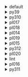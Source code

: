 <details>
<summary>default</summary>

|Platform|Dependency|Before|After|
|-:|-|-|-|
|osx-arm64|**pip**|23.3.1|24.0|
||**pytest-cov**|4.1.0|5.0.0|
||**hatchling**|1.21.1|1.24.2|
||**hypothesis**|6.97.4|6.103.2|
||**pytest**|8.0.0|8.2.2|
||**polars**|0.20.3|0.20.31|
||**python**|3.12.0|3.12.3|
||ca-certificates|2023.11.17|2024.6.2|
||libcxx|16.0.6|17.0.6|
||llvm-openmp|17.0.5|18.1.7|
||packaging|23.2|24.1|
||setuptools|68.2.2|70.0.0|
||tzdata|2023c|2024a|
||coverage|7.4.4|7.5.3|
||importlib-metadata|7.0.1|7.1.0|
||libexpat|2.5.0|2.6.2|
||libsqlite|3.44.2|3.46.0|
||libzlib|1.2.13|1.3.1|
||ncurses|6.4|6.5|
||openssl|3.2.0|3.3.1|
||pluggy|1.4.0|1.5.0|
||trove-classifiers|2024.1.8|2024.5.22|
||wheel|0.41.3|0.43.0|
||zipp|3.17.0|3.19.2|
||libopenblas|0.3.25|0.3.27|
||numpy|1.26.2|1.26.4|
||libblas|20_osxarm64_openblas|22_osxarm64_openblas|
||libcblas|20_osxarm64_openblas|22_osxarm64_openblas|
||libgfortran|13_2_0_hd922786_1|13_2_0_hd922786_3|
||libgfortran5|hf226fd6_1|hf226fd6_3|
||liblapack|20_osxarm64_openblas|22_osxarm64_openblas|
|win-64|**pip**|23.3.2|24.0|
||**pytest-cov**|4.1.0|5.0.0|
||**hatchling**|1.21.1|1.24.2|
||**hypothesis**|6.97.4|6.103.2|
||**pytest**|8.0.0|8.2.2|
||**polars**|0.20.6|0.20.31|
||**python**|3.12.1|3.12.3|
||typing_extensions|4.9.0||
||ca-certificates|2023.11.17|2024.6.2|
||packaging|23.2|24.1|
||setuptools|69.0.3|70.0.0|
||tzdata|2023d|2024a|
||coverage|7.4.4|7.5.3|
||importlib-metadata|7.0.1|7.1.0|
||intel-openmp|2024.0.0|2024.1.0|
||libexpat|2.5.0|2.6.2|
||libhwloc|2.9.3|2.10.0|
||libsqlite|3.44.2|3.46.0|
||libzlib|1.2.13|1.3.1|
||mkl|2024.0.0|2024.1.0|
||openssl|3.2.1|3.3.1|
||pluggy|1.4.0|1.5.0|
||tbb|2021.11.0|2021.12.0|
||trove-classifiers|2024.1.8|2024.5.22|
||vc14_runtime|14.38.33130|14.40.33810|
||vs2015_runtime|14.38.33130|14.40.33810|
||wheel|0.42.0|0.43.0|
||zipp|3.17.0|3.19.2|
||libxml2|2.12.4|2.12.7|
||numpy|1.26.3|1.26.4|
||libblas|21_win64_mkl|22_win64_mkl|
||libcblas|21_win64_mkl|22_win64_mkl|
||liblapack|21_win64_mkl|22_win64_mkl|
||vc|hcf57466_18|h8a93ad2_20|
|osx-64|**pip**|23.3.2|24.0|
||**pytest-cov**|4.1.0|5.0.0|
||**hatchling**|1.21.1|1.24.2|
||**hypothesis**|6.97.4|6.103.2|
||**pytest**|8.0.0|8.2.2|
||**polars**|0.20.6|0.20.31|
||**python**|3.12.1|3.12.3|
||ca-certificates|2023.11.17|2024.6.2|
||libcxx|16.0.6|17.0.6|
||llvm-openmp|17.0.6|18.1.7|
||packaging|23.2|24.1|
||setuptools|69.0.3|70.0.0|
||tzdata|2023d|2024a|
||coverage|7.4.4|7.5.3|
||importlib-metadata|7.0.1|7.1.0|
||libexpat|2.5.0|2.6.2|
||libsqlite|3.44.2|3.46.0|
||libzlib|1.2.13|1.3.1|
||ncurses|6.4|6.5|
||openssl|3.2.1|3.3.1|
||pluggy|1.4.0|1.5.0|
||trove-classifiers|2024.1.8|2024.5.22|
||wheel|0.42.0|0.43.0|
||zipp|3.17.0|3.19.2|
||libopenblas|0.3.26|0.3.27|
||numpy|1.26.3|1.26.4|
||libblas|21_osx64_openblas|22_osx64_openblas|
||libcblas|21_osx64_openblas|22_osx64_openblas|
||libgfortran|13_2_0_h97931a8_2|13_2_0_h97931a8_3|
||libgfortran5|h2873a65_2|h2873a65_3|
||liblapack|21_osx64_openblas|22_osx64_openblas|
|linux-64|**pip**|23.3.2|24.0|
||**pytest-cov**|4.1.0|5.0.0|
||**hatchling**|1.21.1|1.24.2|
||**hypothesis**|6.97.4|6.103.2|
||**pytest**|8.0.0|8.2.2|
||**polars**|0.20.6|0.20.31|
||**python**|3.12.1|3.12.3|
||ca-certificates|2023.11.17|2024.6.2|
||packaging|23.2|24.1|
||setuptools|69.0.3|70.0.0|
||tzdata|2023d|2024a|
||coverage|7.4.4|7.5.3|
||importlib-metadata|7.0.1|7.1.0|
||libexpat|2.5.0|2.6.2|
||libsqlite|3.44.2|3.46.0|
||libzlib|1.2.13|1.3.1|
||ncurses|6.4|6.5|
||openssl|3.2.1|3.3.1|
||pluggy|1.4.0|1.5.0|
||trove-classifiers|2024.1.8|2024.5.22|
||wheel|0.42.0|0.43.0|
||zipp|3.17.0|3.19.2|
||libopenblas|0.3.26|0.3.27|
||numpy|1.26.3|1.26.4|
||ld_impl_linux-64|h41732ed_0|hf3520f5_4|
||libblas|21_linux64_openblas|22_linux64_openblas|
||libcblas|21_linux64_openblas|22_linux64_openblas|
||libgcc-ng|h807b86a_4|h77fa898_9|
||libgfortran-ng|h69a702a_4|h69a702a_9|
||libgfortran5|ha4646dd_4|h3d2ce59_9|
||libgomp|h807b86a_4|h77fa898_9|
||liblapack|21_linux64_openblas|22_linux64_openblas|
||libstdcxx-ng|h7e041cc_4|hc0a3c3a_9|

</details>

<details>
<summary>py39</summary>

|Platform|Dependency|Before|After|
|-:|-|-|-|
|osx-arm64|**pip**|23.3.2|24.0|
||**pytest-cov**|4.1.0|5.0.0|
||**hatchling**|1.21.1|1.24.2|
||**hypothesis**|6.97.1|6.103.2|
||**pytest**|8.0.0|8.2.2|
||**polars**|0.20.6|0.20.31|
||**python**|3.9.18|3.9.19|
||ca-certificates|2023.11.17|2024.6.2|
||libcxx|16.0.6|17.0.6|
||llvm-openmp|17.0.6|18.1.7|
||packaging|23.2|24.1|
||setuptools|69.0.3|70.0.0|
||tzdata|2023d|2024a|
||coverage|7.4.4|7.5.3|
||importlib-metadata|7.0.1|7.1.0|
||libsqlite|3.44.2|3.46.0|
||libzlib|1.2.13|1.3.1|
||ncurses|6.4|6.5|
||openssl|3.2.0|3.3.1|
||pluggy|1.4.0|1.5.0|
||trove-classifiers|2024.1.8|2024.5.22|
||typing_extensions|4.9.0|4.12.2|
||wheel|0.42.0|0.43.0|
||zipp|3.17.0|3.19.2|
||libopenblas|0.3.26|0.3.27|
||numpy|1.26.3|1.26.4|
||libblas|21_osxarm64_openblas|22_osxarm64_openblas|
||libcblas|21_osxarm64_openblas|22_osxarm64_openblas|
||libgfortran|13_2_0_hd922786_2|13_2_0_hd922786_3|
||libgfortran5|hf226fd6_2|hf226fd6_3|
||liblapack|21_osxarm64_openblas|22_osxarm64_openblas|
|win-64|**pip**|23.3.2|24.0|
||**pytest-cov**|4.1.0|5.0.0|
||**hatchling**|1.21.1|1.24.2|
||**hypothesis**|6.97.4|6.103.2|
||**pytest**|8.0.0|8.2.2|
||**polars**|0.20.6|0.20.31|
||**python**|3.9.18|3.9.19|
||ca-certificates|2023.11.17|2024.6.2|
||packaging|23.2|24.1|
||setuptools|69.0.3|70.0.0|
||tzdata|2023d|2024a|
||coverage|7.4.4|7.5.3|
||importlib-metadata|7.0.1|7.1.0|
||intel-openmp|2024.0.0|2024.1.0|
||libhwloc|2.9.3|2.10.0|
||libsqlite|3.44.2|3.46.0|
||libzlib|1.2.13|1.3.1|
||mkl|2024.0.0|2024.1.0|
||openssl|3.2.1|3.3.1|
||pluggy|1.4.0|1.5.0|
||tbb|2021.11.0|2021.12.0|
||trove-classifiers|2024.1.8|2024.5.22|
||typing_extensions|4.9.0|4.12.2|
||vc14_runtime|14.38.33130|14.40.33810|
||vs2015_runtime|14.38.33130|14.40.33810|
||wheel|0.42.0|0.43.0|
||zipp|3.17.0|3.19.2|
||libxml2|2.12.4|2.12.7|
||numpy|1.26.3|1.26.4|
||libblas|21_win64_mkl|22_win64_mkl|
||libcblas|21_win64_mkl|22_win64_mkl|
||liblapack|21_win64_mkl|22_win64_mkl|
||vc|hcf57466_18|h8a93ad2_20|
|osx-64|**pip**|23.3.2|24.0|
||**pytest-cov**|4.1.0|5.0.0|
||**hatchling**|1.21.1|1.24.2|
||**hypothesis**|6.97.4|6.103.2|
||**pytest**|8.0.0|8.2.2|
||**polars**|0.20.6|0.20.31|
||**python**|3.9.18|3.9.19|
||ca-certificates|2023.11.17|2024.6.2|
||libcxx|16.0.6|17.0.6|
||llvm-openmp|17.0.6|18.1.7|
||packaging|23.2|24.1|
||setuptools|69.0.3|70.0.0|
||tzdata|2023d|2024a|
||coverage|7.4.4|7.5.3|
||importlib-metadata|7.0.1|7.1.0|
||libsqlite|3.44.2|3.46.0|
||libzlib|1.2.13|1.3.1|
||ncurses|6.4|6.5|
||openssl|3.2.1|3.3.1|
||pluggy|1.4.0|1.5.0|
||trove-classifiers|2024.1.8|2024.5.22|
||typing_extensions|4.9.0|4.12.2|
||wheel|0.42.0|0.43.0|
||zipp|3.17.0|3.19.2|
||libopenblas|0.3.26|0.3.27|
||numpy|1.26.3|1.26.4|
||libblas|21_osx64_openblas|22_osx64_openblas|
||libcblas|21_osx64_openblas|22_osx64_openblas|
||libgfortran|13_2_0_h97931a8_2|13_2_0_h97931a8_3|
||libgfortran5|h2873a65_2|h2873a65_3|
||liblapack|21_osx64_openblas|22_osx64_openblas|
|linux-64|**pip**|23.3.2|24.0|
||**pytest-cov**|4.1.0|5.0.0|
||**hatchling**|1.21.1|1.24.2|
||**hypothesis**|6.97.4|6.103.2|
||**pytest**|8.0.0|8.2.2|
||**polars**|0.20.6|0.20.31|
||**python**|3.9.18|3.9.19|
||ca-certificates|2023.11.17|2024.6.2|
||packaging|23.2|24.1|
||setuptools|69.0.3|70.0.0|
||tzdata|2023d|2024a|
||coverage|7.4.4|7.5.3|
||importlib-metadata|7.0.1|7.1.0|
||libsqlite|3.44.2|3.46.0|
||libzlib|1.2.13|1.3.1|
||ncurses|6.4|6.5|
||openssl|3.2.1|3.3.1|
||pluggy|1.4.0|1.5.0|
||trove-classifiers|2024.1.8|2024.5.22|
||typing_extensions|4.9.0|4.12.2|
||wheel|0.42.0|0.43.0|
||zipp|3.17.0|3.19.2|
||libopenblas|0.3.26|0.3.27|
||numpy|1.26.3|1.26.4|
||ld_impl_linux-64|h41732ed_0|hf3520f5_4|
||libblas|21_linux64_openblas|22_linux64_openblas|
||libcblas|21_linux64_openblas|22_linux64_openblas|
||libgcc-ng|h807b86a_4|h77fa898_9|
||libgfortran-ng|h69a702a_4|h69a702a_9|
||libgfortran5|ha4646dd_4|h3d2ce59_9|
||libgomp|h807b86a_4|h77fa898_9|
||liblapack|21_linux64_openblas|22_linux64_openblas|
||libstdcxx-ng|h7e041cc_4|hc0a3c3a_9|

</details>

<details>
<summary>py310</summary>

|Platform|Dependency|Before|After|
|-:|-|-|-|
|osx-arm64|**pip**|23.3.2|24.0|
||**pytest-cov**|4.1.0|5.0.0|
||**hatchling**|1.21.1|1.24.2|
||**hypothesis**|6.97.1|6.103.2|
||**pytest**|8.0.0|8.2.2|
||**polars**|0.20.6|0.20.31|
||**python**|3.10.13|3.10.14|
||ca-certificates|2023.11.17|2024.6.2|
||libcxx|16.0.6|17.0.6|
||llvm-openmp|17.0.6|18.1.7|
||packaging|23.2|24.1|
||setuptools|69.0.3|70.0.0|
||tzdata|2023d|2024a|
||coverage|7.4.4|7.5.3|
||importlib-metadata|7.0.1|7.1.0|
||libsqlite|3.44.2|3.46.0|
||libzlib|1.2.13|1.3.1|
||ncurses|6.4|6.5|
||openssl|3.2.0|3.3.1|
||pluggy|1.4.0|1.5.0|
||trove-classifiers|2024.1.8|2024.5.22|
||typing_extensions|4.9.0|4.12.2|
||wheel|0.42.0|0.43.0|
||zipp|3.17.0|3.19.2|
||libopenblas|0.3.26|0.3.27|
||numpy|1.26.3|1.26.4|
||libblas|21_osxarm64_openblas|22_osxarm64_openblas|
||libcblas|21_osxarm64_openblas|22_osxarm64_openblas|
||libgfortran|13_2_0_hd922786_2|13_2_0_hd922786_3|
||libgfortran5|hf226fd6_2|hf226fd6_3|
||liblapack|21_osxarm64_openblas|22_osxarm64_openblas|
|win-64|**pip**|23.3.2|24.0|
||**pytest-cov**|4.1.0|5.0.0|
||**hatchling**|1.21.1|1.24.2|
||**hypothesis**|6.97.4|6.103.2|
||**pytest**|8.0.0|8.2.2|
||**polars**|0.20.6|0.20.31|
||**python**|3.10.13|3.10.14|
||ca-certificates|2023.11.17|2024.6.2|
||packaging|23.2|24.1|
||setuptools|69.0.3|70.0.0|
||tzdata|2023d|2024a|
||coverage|7.4.4|7.5.3|
||importlib-metadata|7.0.1|7.1.0|
||intel-openmp|2024.0.0|2024.1.0|
||libhwloc|2.9.3|2.10.0|
||libsqlite|3.44.2|3.46.0|
||libzlib|1.2.13|1.3.1|
||mkl|2024.0.0|2024.1.0|
||openssl|3.2.1|3.3.1|
||pluggy|1.4.0|1.5.0|
||tbb|2021.11.0|2021.12.0|
||trove-classifiers|2024.1.8|2024.5.22|
||typing_extensions|4.9.0|4.12.2|
||vc14_runtime|14.38.33130|14.40.33810|
||vs2015_runtime|14.38.33130|14.40.33810|
||wheel|0.42.0|0.43.0|
||zipp|3.17.0|3.19.2|
||libxml2|2.12.4|2.12.7|
||numpy|1.26.3|1.26.4|
||libblas|21_win64_mkl|22_win64_mkl|
||libcblas|21_win64_mkl|22_win64_mkl|
||liblapack|21_win64_mkl|22_win64_mkl|
||vc|hcf57466_18|h8a93ad2_20|
|osx-64|**pip**|23.3.2|24.0|
||**pytest-cov**|4.1.0|5.0.0|
||**hatchling**|1.21.1|1.24.2|
||**hypothesis**|6.97.4|6.103.2|
||**pytest**|8.0.0|8.2.2|
||**polars**|0.20.6|0.20.31|
||**python**|3.10.13|3.10.14|
||ca-certificates|2023.11.17|2024.6.2|
||libcxx|16.0.6|17.0.6|
||llvm-openmp|17.0.6|18.1.7|
||packaging|23.2|24.1|
||setuptools|69.0.3|70.0.0|
||tzdata|2023d|2024a|
||coverage|7.4.4|7.5.3|
||importlib-metadata|7.0.1|7.1.0|
||libsqlite|3.44.2|3.46.0|
||libzlib|1.2.13|1.3.1|
||ncurses|6.4|6.5|
||openssl|3.2.1|3.3.1|
||pluggy|1.4.0|1.5.0|
||trove-classifiers|2024.1.8|2024.5.22|
||typing_extensions|4.9.0|4.12.2|
||wheel|0.42.0|0.43.0|
||zipp|3.17.0|3.19.2|
||libopenblas|0.3.26|0.3.27|
||numpy|1.26.3|1.26.4|
||libblas|21_osx64_openblas|22_osx64_openblas|
||libcblas|21_osx64_openblas|22_osx64_openblas|
||libgfortran|13_2_0_h97931a8_2|13_2_0_h97931a8_3|
||libgfortran5|h2873a65_2|h2873a65_3|
||liblapack|21_osx64_openblas|22_osx64_openblas|
|linux-64|**pip**|23.3.2|24.0|
||**pytest-cov**|4.1.0|5.0.0|
||**hatchling**|1.21.1|1.24.2|
||**hypothesis**|6.97.4|6.103.2|
||**pytest**|8.0.0|8.2.2|
||**polars**|0.20.6|0.20.31|
||**python**|3.10.13|3.10.14|
||ca-certificates|2023.11.17|2024.6.2|
||packaging|23.2|24.1|
||setuptools|69.0.3|70.0.0|
||tzdata|2023d|2024a|
||coverage|7.4.4|7.5.3|
||importlib-metadata|7.0.1|7.1.0|
||libsqlite|3.44.2|3.46.0|
||libzlib|1.2.13|1.3.1|
||ncurses|6.4|6.5|
||openssl|3.2.1|3.3.1|
||pluggy|1.4.0|1.5.0|
||trove-classifiers|2024.1.8|2024.5.22|
||typing_extensions|4.9.0|4.12.2|
||wheel|0.42.0|0.43.0|
||zipp|3.17.0|3.19.2|
||libopenblas|0.3.26|0.3.27|
||numpy|1.26.3|1.26.4|
||ld_impl_linux-64|h41732ed_0|hf3520f5_4|
||libblas|21_linux64_openblas|22_linux64_openblas|
||libcblas|21_linux64_openblas|22_linux64_openblas|
||libgcc-ng|h807b86a_4|h77fa898_9|
||libgfortran-ng|h69a702a_4|h69a702a_9|
||libgfortran5|ha4646dd_4|h3d2ce59_9|
||libgomp|h807b86a_4|h77fa898_9|
||liblapack|21_linux64_openblas|22_linux64_openblas|
||libstdcxx-ng|h7e041cc_4|hc0a3c3a_9|

</details>

<details>
<summary>pl017</summary>

|Platform|Dependency|Before|After|
|-:|-|-|-|
|osx-arm64|**pip**|23.3.2|24.0|
||**pytest-cov**|4.1.0|5.0.0|
||**hatchling**|1.21.1|1.24.2|
||**hypothesis**|6.97.1|6.103.2|
||**pytest**|8.0.0|8.2.2|
||ca-certificates|2023.11.17|2024.6.2|
||libcxx|16.0.6|17.0.6|
||llvm-openmp|17.0.6|18.1.7|
||packaging|23.2|24.1|
||setuptools|69.0.3|70.0.0|
||tzdata|2023d|2024a|
||coverage|7.4.4|7.5.3|
||importlib-metadata|7.0.1|7.1.0|
||libsqlite|3.45.2|3.46.0|
||libzlib|1.2.13|1.3.1|
||ncurses|6.4.20240210|6.5|
||openssl|3.2.1|3.3.1|
||pluggy|1.4.0|1.5.0|
||trove-classifiers|2024.1.8|2024.5.22|
||typing_extensions|4.9.0|4.12.2|
||wheel|0.42.0|0.43.0|
||zipp|3.17.0|3.19.2|
||libopenblas|0.3.26|0.3.27|
||libblas|21_osxarm64_openblas|22_osxarm64_openblas|
||libcblas|21_osxarm64_openblas|22_osxarm64_openblas|
||libgfortran|13_2_0_hd922786_2|13_2_0_hd922786_3|
||libgfortran5|hf226fd6_2|hf226fd6_3|
||liblapack|21_osxarm64_openblas|22_osxarm64_openblas|
|win-64|**pip**|23.3.2|24.0|
||**pytest-cov**|4.1.0|5.0.0|
||**hatchling**|1.21.1|1.24.2|
||**hypothesis**|6.97.4|6.103.2|
||**pytest**|8.0.0|8.2.2|
||ca-certificates|2023.11.17|2024.6.2|
||packaging|23.2|24.1|
||setuptools|69.0.3|70.0.0|
||tzdata|2023d|2024a|
||coverage|7.4.4|7.5.3|
||importlib-metadata|7.0.1|7.1.0|
||intel-openmp|2024.0.0|2024.1.0|
||libhwloc|2.9.3|2.10.0|
||libsqlite|3.45.2|3.46.0|
||libzlib|1.2.13|1.3.1|
||mkl|2024.0.0|2024.1.0|
||openssl|3.2.1|3.3.1|
||pluggy|1.4.0|1.5.0|
||tbb|2021.11.0|2021.12.0|
||trove-classifiers|2024.1.8|2024.5.22|
||typing_extensions|4.9.0|4.12.2|
||vc14_runtime|14.38.33130|14.40.33810|
||vs2015_runtime|14.38.33130|14.40.33810|
||wheel|0.42.0|0.43.0|
||zipp|3.17.0|3.19.2|
||libxml2|2.12.4|2.12.7|
||libblas|21_win64_mkl|22_win64_mkl|
||libcblas|21_win64_mkl|22_win64_mkl|
||liblapack|21_win64_mkl|22_win64_mkl|
||vc|hcf57466_18|h8a93ad2_20|
|osx-64|**pip**|23.3.2|24.0|
||**pytest-cov**|4.1.0|5.0.0|
||**hatchling**|1.21.1|1.24.2|
||**hypothesis**|6.97.4|6.103.2|
||**pytest**|8.0.0|8.2.2|
||ca-certificates|2023.11.17|2024.6.2|
||libcxx|16.0.6|17.0.6|
||llvm-openmp|17.0.6|18.1.7|
||packaging|23.2|24.1|
||setuptools|69.0.3|70.0.0|
||tzdata|2023d|2024a|
||coverage|7.4.4|7.5.3|
||importlib-metadata|7.0.1|7.1.0|
||libsqlite|3.45.2|3.46.0|
||libzlib|1.2.13|1.3.1|
||ncurses|6.4.20240210|6.5|
||openssl|3.2.1|3.3.1|
||pluggy|1.4.0|1.5.0|
||trove-classifiers|2024.1.8|2024.5.22|
||typing_extensions|4.9.0|4.12.2|
||wheel|0.42.0|0.43.0|
||zipp|3.17.0|3.19.2|
||libopenblas|0.3.26|0.3.27|
||libblas|21_osx64_openblas|22_osx64_openblas|
||libcblas|21_osx64_openblas|22_osx64_openblas|
||libgfortran|13_2_0_h97931a8_2|13_2_0_h97931a8_3|
||libgfortran5|h2873a65_2|h2873a65_3|
||liblapack|21_osx64_openblas|22_osx64_openblas|
|linux-64|**pip**|23.3.2|24.0|
||**pytest-cov**|4.1.0|5.0.0|
||**hatchling**|1.21.1|1.24.2|
||**hypothesis**|6.97.4|6.103.2|
||**pytest**|8.0.0|8.2.2|
||ca-certificates|2023.11.17|2024.6.2|
||packaging|23.2|24.1|
||setuptools|69.0.3|70.0.0|
||tzdata|2023d|2024a|
||coverage|7.4.4|7.5.3|
||importlib-metadata|7.0.1|7.1.0|
||libsqlite|3.45.2|3.46.0|
||libzlib|1.2.13|1.3.1|
||ncurses|6.4.20240210|6.5|
||openssl|3.2.1|3.3.1|
||pluggy|1.4.0|1.5.0|
||trove-classifiers|2024.1.8|2024.5.22|
||typing_extensions|4.9.0|4.12.2|
||wheel|0.42.0|0.43.0|
||zipp|3.17.0|3.19.2|
||libopenblas|0.3.26|0.3.27|
||ld_impl_linux-64|h41732ed_0|hf3520f5_4|
||libblas|21_linux64_openblas|22_linux64_openblas|
||libcblas|21_linux64_openblas|22_linux64_openblas|
||libgcc-ng|h807b86a_4|h77fa898_9|
||libgfortran-ng|h69a702a_4|h69a702a_9|
||libgfortran5|ha4646dd_4|h3d2ce59_9|
||libgomp|h807b86a_4|h77fa898_9|
||liblapack|21_linux64_openblas|22_linux64_openblas|
||libstdcxx-ng|h7e041cc_4|hc0a3c3a_9|

</details>

<details>
<summary>pl018</summary>

|Platform|Dependency|Before|After|
|-:|-|-|-|
|osx-arm64|**pip**|23.3.2|24.0|
||**pytest-cov**|4.1.0|5.0.0|
||**hatchling**|1.21.1|1.24.2|
||**hypothesis**|6.97.1|6.103.2|
||**pytest**|8.0.0|8.2.2|
||ca-certificates|2023.11.17|2024.6.2|
||libcxx|16.0.6|17.0.6|
||llvm-openmp|17.0.6|18.1.7|
||packaging|23.2|24.1|
||setuptools|69.0.3|70.0.0|
||tzdata|2023d|2024a|
||coverage|7.4.4|7.5.3|
||importlib-metadata|7.0.1|7.1.0|
||libsqlite|3.45.2|3.46.0|
||libzlib|1.2.13|1.3.1|
||ncurses|6.4.20240210|6.5|
||openssl|3.2.1|3.3.1|
||pluggy|1.4.0|1.5.0|
||trove-classifiers|2024.1.8|2024.5.22|
||typing_extensions|4.9.0|4.12.2|
||wheel|0.42.0|0.43.0|
||zipp|3.17.0|3.19.2|
||libopenblas|0.3.26|0.3.27|
||libblas|21_osxarm64_openblas|22_osxarm64_openblas|
||libcblas|21_osxarm64_openblas|22_osxarm64_openblas|
||libgfortran|13_2_0_hd922786_2|13_2_0_hd922786_3|
||libgfortran5|hf226fd6_2|hf226fd6_3|
||liblapack|21_osxarm64_openblas|22_osxarm64_openblas|
|win-64|**pip**|23.3.2|24.0|
||**pytest-cov**|4.1.0|5.0.0|
||**hatchling**|1.21.1|1.24.2|
||**hypothesis**|6.97.4|6.103.2|
||**pytest**|8.0.0|8.2.2|
||ca-certificates|2023.11.17|2024.6.2|
||packaging|23.2|24.1|
||setuptools|69.0.3|70.0.0|
||tzdata|2023d|2024a|
||coverage|7.4.4|7.5.3|
||importlib-metadata|7.0.1|7.1.0|
||intel-openmp|2024.0.0|2024.1.0|
||libhwloc|2.9.3|2.10.0|
||libsqlite|3.45.2|3.46.0|
||libzlib|1.2.13|1.3.1|
||mkl|2024.0.0|2024.1.0|
||openssl|3.2.1|3.3.1|
||pluggy|1.4.0|1.5.0|
||tbb|2021.11.0|2021.12.0|
||trove-classifiers|2024.1.8|2024.5.22|
||typing_extensions|4.9.0|4.12.2|
||vc14_runtime|14.38.33130|14.40.33810|
||vs2015_runtime|14.38.33130|14.40.33810|
||wheel|0.42.0|0.43.0|
||zipp|3.17.0|3.19.2|
||libxml2|2.12.4|2.12.7|
||libblas|21_win64_mkl|22_win64_mkl|
||libcblas|21_win64_mkl|22_win64_mkl|
||liblapack|21_win64_mkl|22_win64_mkl|
||vc|hcf57466_18|h8a93ad2_20|
|osx-64|**pip**|23.3.2|24.0|
||**pytest-cov**|4.1.0|5.0.0|
||**hatchling**|1.21.1|1.24.2|
||**hypothesis**|6.97.4|6.103.2|
||**pytest**|8.0.0|8.2.2|
||ca-certificates|2023.11.17|2024.6.2|
||libcxx|16.0.6|17.0.6|
||llvm-openmp|17.0.6|18.1.7|
||packaging|23.2|24.1|
||setuptools|69.0.3|70.0.0|
||tzdata|2023d|2024a|
||coverage|7.4.4|7.5.3|
||importlib-metadata|7.0.1|7.1.0|
||libsqlite|3.45.2|3.46.0|
||libzlib|1.2.13|1.3.1|
||ncurses|6.4.20240210|6.5|
||openssl|3.2.1|3.3.1|
||pluggy|1.4.0|1.5.0|
||trove-classifiers|2024.1.8|2024.5.22|
||typing_extensions|4.9.0|4.12.2|
||wheel|0.42.0|0.43.0|
||zipp|3.17.0|3.19.2|
||libopenblas|0.3.26|0.3.27|
||libblas|21_osx64_openblas|22_osx64_openblas|
||libcblas|21_osx64_openblas|22_osx64_openblas|
||libgfortran|13_2_0_h97931a8_2|13_2_0_h97931a8_3|
||libgfortran5|h2873a65_2|h2873a65_3|
||liblapack|21_osx64_openblas|22_osx64_openblas|
|linux-64|**pip**|23.3.2|24.0|
||**pytest-cov**|4.1.0|5.0.0|
||**hatchling**|1.21.1|1.24.2|
||**hypothesis**|6.97.4|6.103.2|
||**pytest**|8.0.0|8.2.2|
||ca-certificates|2023.11.17|2024.6.2|
||packaging|23.2|24.1|
||setuptools|69.0.3|70.0.0|
||tzdata|2023d|2024a|
||coverage|7.4.4|7.5.3|
||importlib-metadata|7.0.1|7.1.0|
||libsqlite|3.45.2|3.46.0|
||libzlib|1.2.13|1.3.1|
||ncurses|6.4.20240210|6.5|
||openssl|3.2.1|3.3.1|
||pluggy|1.4.0|1.5.0|
||trove-classifiers|2024.1.8|2024.5.22|
||typing_extensions|4.9.0|4.12.2|
||wheel|0.42.0|0.43.0|
||zipp|3.17.0|3.19.2|
||libopenblas|0.3.26|0.3.27|
||ld_impl_linux-64|h41732ed_0|hf3520f5_4|
||libblas|21_linux64_openblas|22_linux64_openblas|
||libcblas|21_linux64_openblas|22_linux64_openblas|
||libgcc-ng|h807b86a_4|h77fa898_9|
||libgfortran-ng|h69a702a_4|h69a702a_9|
||libgfortran5|ha4646dd_4|h3d2ce59_9|
||libgomp|h807b86a_4|h77fa898_9|
||liblapack|21_linux64_openblas|22_linux64_openblas|
||libstdcxx-ng|h7e041cc_4|hc0a3c3a_9|

</details>

<details>
<summary>pl014</summary>

|Platform|Dependency|Before|After|
|-:|-|-|-|
|osx-arm64|**pip**|23.3.2|24.0|
||**pytest-cov**|4.1.0|5.0.0|
||**hatchling**|1.21.1|1.24.2|
||**hypothesis**|6.97.2|6.103.2|
||**pytest**|8.0.0|8.2.2|
||ca-certificates|2023.11.17|2024.6.2|
||libcxx|16.0.6|17.0.6|
||llvm-openmp|17.0.6|18.1.7|
||packaging|23.2|24.1|
||setuptools|69.0.3|70.0.0|
||tzdata|2023d|2024a|
||coverage|7.4.4|7.5.3|
||importlib-metadata|7.0.1|7.1.0|
||libsqlite|3.45.2|3.46.0|
||libzlib|1.2.13|1.3.1|
||ncurses|6.4.20240210|6.5|
||openssl|3.2.1|3.3.1|
||pluggy|1.4.0|1.5.0|
||trove-classifiers|2024.1.8|2024.5.22|
||wheel|0.42.0|0.43.0|
||zipp|3.17.0|3.19.2|
||libopenblas|0.3.26|0.3.27|
||libblas|21_osxarm64_openblas|22_osxarm64_openblas|
||libcblas|21_osxarm64_openblas|22_osxarm64_openblas|
||libgfortran|13_2_0_hd922786_2|13_2_0_hd922786_3|
||libgfortran5|hf226fd6_2|hf226fd6_3|
||liblapack|21_osxarm64_openblas|22_osxarm64_openblas|
|win-64|**pip**|23.3.2|24.0|
||**pytest-cov**|4.1.0|5.0.0|
||**hatchling**|1.21.1|1.24.2|
||**hypothesis**|6.97.4|6.103.2|
||**pytest**|8.0.0|8.2.2|
||ca-certificates|2023.11.17|2024.6.2|
||packaging|23.2|24.1|
||setuptools|69.0.3|70.0.0|
||tzdata|2023d|2024a|
||coverage|7.4.4|7.5.3|
||importlib-metadata|7.0.1|7.1.0|
||intel-openmp|2024.0.0|2024.1.0|
||libhwloc|2.9.3|2.10.0|
||libsqlite|3.45.2|3.46.0|
||libzlib|1.2.13|1.3.1|
||mkl|2024.0.0|2024.1.0|
||openssl|3.2.1|3.3.1|
||pluggy|1.4.0|1.5.0|
||tbb|2021.11.0|2021.12.0|
||trove-classifiers|2024.1.8|2024.5.22|
||vc14_runtime|14.38.33130|14.40.33810|
||vs2015_runtime|14.38.33130|14.40.33810|
||wheel|0.42.0|0.43.0|
||zipp|3.17.0|3.19.2|
||libxml2|2.12.4|2.12.7|
||libblas|21_win64_mkl|22_win64_mkl|
||libcblas|21_win64_mkl|22_win64_mkl|
||liblapack|21_win64_mkl|22_win64_mkl|
||vc|hcf57466_18|h8a93ad2_20|
|osx-64|**pip**|23.3.2|24.0|
||**pytest-cov**|4.1.0|5.0.0|
||**hatchling**|1.21.1|1.24.2|
||**hypothesis**|6.97.4|6.103.2|
||**pytest**|8.0.0|8.2.2|
||ca-certificates|2023.11.17|2024.6.2|
||libcxx|16.0.6|17.0.6|
||llvm-openmp|17.0.6|18.1.7|
||packaging|23.2|24.1|
||setuptools|69.0.3|70.0.0|
||tzdata|2023d|2024a|
||coverage|7.4.4|7.5.3|
||importlib-metadata|7.0.1|7.1.0|
||libsqlite|3.45.2|3.46.0|
||libzlib|1.2.13|1.3.1|
||ncurses|6.4.20240210|6.5|
||openssl|3.2.1|3.3.1|
||pluggy|1.4.0|1.5.0|
||trove-classifiers|2024.1.8|2024.5.22|
||wheel|0.42.0|0.43.0|
||zipp|3.17.0|3.19.2|
||libopenblas|0.3.26|0.3.27|
||libblas|21_osx64_openblas|22_osx64_openblas|
||libcblas|21_osx64_openblas|22_osx64_openblas|
||libgfortran|13_2_0_h97931a8_2|13_2_0_h97931a8_3|
||libgfortran5|h2873a65_2|h2873a65_3|
||liblapack|21_osx64_openblas|22_osx64_openblas|
|linux-64|**pip**|23.3.2|24.0|
||**pytest-cov**|4.1.0|5.0.0|
||**hatchling**|1.21.1|1.24.2|
||**hypothesis**|6.97.4|6.103.2|
||**pytest**|8.0.0|8.2.2|
||ca-certificates|2023.11.17|2024.6.2|
||packaging|23.2|24.1|
||setuptools|69.0.3|70.0.0|
||tzdata|2023d|2024a|
||coverage|7.4.4|7.5.3|
||importlib-metadata|7.0.1|7.1.0|
||libsqlite|3.45.2|3.46.0|
||libzlib|1.2.13|1.3.1|
||ncurses|6.4.20240210|6.5|
||openssl|3.2.1|3.3.1|
||pluggy|1.4.0|1.5.0|
||trove-classifiers|2024.1.8|2024.5.22|
||wheel|0.42.0|0.43.0|
||zipp|3.17.0|3.19.2|
||libopenblas|0.3.26|0.3.27|
||ld_impl_linux-64|h41732ed_0|hf3520f5_4|
||libblas|21_linux64_openblas|22_linux64_openblas|
||libcblas|21_linux64_openblas|22_linux64_openblas|
||libgcc-ng|h807b86a_4|h77fa898_9|
||libgfortran-ng|h69a702a_4|h69a702a_9|
||libgfortran5|ha4646dd_4|h3d2ce59_9|
||libgomp|h807b86a_4|h77fa898_9|
||liblapack|21_linux64_openblas|22_linux64_openblas|
||libstdcxx-ng|h7e041cc_4|hc0a3c3a_9|

</details>

<details>
<summary>pl019</summary>

|Platform|Dependency|Before|After|
|-:|-|-|-|
|osx-arm64|**pip**|23.3.2|24.0|
||**pytest-cov**|4.1.0|5.0.0|
||**hatchling**|1.21.1|1.24.2|
||**hypothesis**|6.97.1|6.103.2|
||**pytest**|8.0.0|8.2.2|
||ca-certificates|2023.11.17|2024.6.2|
||libcxx|16.0.6|17.0.6|
||llvm-openmp|17.0.6|18.1.7|
||packaging|23.2|24.1|
||setuptools|69.0.3|70.0.0|
||tzdata|2023d|2024a|
||coverage|7.4.4|7.5.3|
||importlib-metadata|7.0.1|7.1.0|
||libsqlite|3.45.2|3.46.0|
||libzlib|1.2.13|1.3.1|
||ncurses|6.4.20240210|6.5|
||openssl|3.2.1|3.3.1|
||pluggy|1.4.0|1.5.0|
||trove-classifiers|2024.1.8|2024.5.22|
||typing_extensions|4.9.0|4.12.2|
||wheel|0.42.0|0.43.0|
||zipp|3.17.0|3.19.2|
||libopenblas|0.3.26|0.3.27|
||libblas|21_osxarm64_openblas|22_osxarm64_openblas|
||libcblas|21_osxarm64_openblas|22_osxarm64_openblas|
||libgfortran|13_2_0_hd922786_2|13_2_0_hd922786_3|
||libgfortran5|hf226fd6_2|hf226fd6_3|
||liblapack|21_osxarm64_openblas|22_osxarm64_openblas|
|win-64|**pip**|23.3.2|24.0|
||**pytest-cov**|4.1.0|5.0.0|
||**hatchling**|1.21.1|1.24.2|
||**hypothesis**|6.97.4|6.103.2|
||**pytest**|8.0.0|8.2.2|
||ca-certificates|2023.11.17|2024.6.2|
||packaging|23.2|24.1|
||setuptools|69.0.3|70.0.0|
||tzdata|2023d|2024a|
||coverage|7.4.4|7.5.3|
||importlib-metadata|7.0.1|7.1.0|
||intel-openmp|2024.0.0|2024.1.0|
||libhwloc|2.9.3|2.10.0|
||libsqlite|3.45.2|3.46.0|
||libzlib|1.2.13|1.3.1|
||mkl|2024.0.0|2024.1.0|
||openssl|3.2.1|3.3.1|
||pluggy|1.4.0|1.5.0|
||tbb|2021.11.0|2021.12.0|
||trove-classifiers|2024.1.8|2024.5.22|
||vc14_runtime|14.38.33130|14.40.33810|
||vs2015_runtime|14.38.33130|14.40.33810|
||wheel|0.42.0|0.43.0|
||zipp|3.17.0|3.19.2|
||libxml2|2.12.4|2.12.7|
||libblas|21_win64_mkl|22_win64_mkl|
||libcblas|21_win64_mkl|22_win64_mkl|
||liblapack|21_win64_mkl|22_win64_mkl|
||vc|hcf57466_18|h8a93ad2_20|
|osx-64|**pip**|23.3.2|24.0|
||**pytest-cov**|4.1.0|5.0.0|
||**hatchling**|1.21.1|1.24.2|
||**hypothesis**|6.97.4|6.103.2|
||**pytest**|8.0.0|8.2.2|
||ca-certificates|2023.11.17|2024.6.2|
||libcxx|16.0.6|17.0.6|
||llvm-openmp|17.0.6|18.1.7|
||packaging|23.2|24.1|
||setuptools|69.0.3|70.0.0|
||tzdata|2023d|2024a|
||coverage|7.4.4|7.5.3|
||importlib-metadata|7.0.1|7.1.0|
||libsqlite|3.45.2|3.46.0|
||libzlib|1.2.13|1.3.1|
||ncurses|6.4.20240210|6.5|
||openssl|3.2.1|3.3.1|
||pluggy|1.4.0|1.5.0|
||trove-classifiers|2024.1.8|2024.5.22|
||typing_extensions|4.9.0|4.12.2|
||wheel|0.42.0|0.43.0|
||zipp|3.17.0|3.19.2|
||libopenblas|0.3.26|0.3.27|
||libblas|21_osx64_openblas|22_osx64_openblas|
||libcblas|21_osx64_openblas|22_osx64_openblas|
||libgfortran|13_2_0_h97931a8_2|13_2_0_h97931a8_3|
||libgfortran5|h2873a65_2|h2873a65_3|
||liblapack|21_osx64_openblas|22_osx64_openblas|
|linux-64|**pip**|23.3.2|24.0|
||**pytest-cov**|4.1.0|5.0.0|
||**hatchling**|1.21.1|1.24.2|
||**hypothesis**|6.97.4|6.103.2|
||**pytest**|8.0.0|8.2.2|
||ca-certificates|2023.11.17|2024.6.2|
||packaging|23.2|24.1|
||setuptools|69.0.3|70.0.0|
||tzdata|2023d|2024a|
||coverage|7.4.4|7.5.3|
||importlib-metadata|7.0.1|7.1.0|
||libsqlite|3.45.2|3.46.0|
||libzlib|1.2.13|1.3.1|
||ncurses|6.4.20240210|6.5|
||openssl|3.2.1|3.3.1|
||pluggy|1.4.0|1.5.0|
||trove-classifiers|2024.1.8|2024.5.22|
||typing_extensions|4.9.0|4.12.2|
||wheel|0.42.0|0.43.0|
||zipp|3.17.0|3.19.2|
||libopenblas|0.3.26|0.3.27|
||ld_impl_linux-64|h41732ed_0|hf3520f5_4|
||libblas|21_linux64_openblas|22_linux64_openblas|
||libcblas|21_linux64_openblas|22_linux64_openblas|
||libgcc-ng|h807b86a_4|h77fa898_9|
||libgfortran-ng|h69a702a_4|h69a702a_9|
||libgfortran5|ha4646dd_4|h3d2ce59_9|
||libgomp|h807b86a_4|h77fa898_9|
||liblapack|21_linux64_openblas|22_linux64_openblas|
||libstdcxx-ng|h7e041cc_4|hc0a3c3a_9|

</details>

<details>
<summary>pl015</summary>

|Platform|Dependency|Before|After|
|-:|-|-|-|
|osx-arm64|**pip**|23.3.2|24.0|
||**pytest-cov**|4.1.0|5.0.0|
||**hatchling**|1.21.1|1.24.2|
||**hypothesis**|6.97.2|6.103.2|
||**pytest**|8.0.0|8.2.2|
||ca-certificates|2023.11.17|2024.6.2|
||libcxx|16.0.6|17.0.6|
||llvm-openmp|17.0.6|18.1.7|
||packaging|23.2|24.1|
||setuptools|69.0.3|70.0.0|
||tzdata|2023d|2024a|
||coverage|7.4.4|7.5.3|
||importlib-metadata|7.0.1|7.1.0|
||libsqlite|3.45.2|3.46.0|
||libzlib|1.2.13|1.3.1|
||ncurses|6.4.20240210|6.5|
||openssl|3.2.1|3.3.1|
||pluggy|1.4.0|1.5.0|
||trove-classifiers|2024.1.8|2024.5.22|
||wheel|0.42.0|0.43.0|
||zipp|3.17.0|3.19.2|
||libopenblas|0.3.26|0.3.27|
||libblas|21_osxarm64_openblas|22_osxarm64_openblas|
||libcblas|21_osxarm64_openblas|22_osxarm64_openblas|
||libgfortran|13_2_0_hd922786_2|13_2_0_hd922786_3|
||libgfortran5|hf226fd6_2|hf226fd6_3|
||liblapack|21_osxarm64_openblas|22_osxarm64_openblas|
|win-64|**pip**|23.3.2|24.0|
||**pytest-cov**|4.1.0|5.0.0|
||**hatchling**|1.21.1|1.24.2|
||**hypothesis**|6.97.4|6.103.2|
||**pytest**|8.0.0|8.2.2|
||ca-certificates|2023.11.17|2024.6.2|
||packaging|23.2|24.1|
||setuptools|69.0.3|70.0.0|
||tzdata|2023d|2024a|
||coverage|7.4.4|7.5.3|
||importlib-metadata|7.0.1|7.1.0|
||intel-openmp|2024.0.0|2024.1.0|
||libhwloc|2.9.3|2.10.0|
||libsqlite|3.45.2|3.46.0|
||libzlib|1.2.13|1.3.1|
||mkl|2024.0.0|2024.1.0|
||openssl|3.2.1|3.3.1|
||pluggy|1.4.0|1.5.0|
||tbb|2021.11.0|2021.12.0|
||trove-classifiers|2024.1.8|2024.5.22|
||vc14_runtime|14.38.33130|14.40.33810|
||vs2015_runtime|14.38.33130|14.40.33810|
||wheel|0.42.0|0.43.0|
||zipp|3.17.0|3.19.2|
||libxml2|2.12.4|2.12.7|
||libblas|21_win64_mkl|22_win64_mkl|
||libcblas|21_win64_mkl|22_win64_mkl|
||liblapack|21_win64_mkl|22_win64_mkl|
||vc|hcf57466_18|h8a93ad2_20|
|osx-64|**pip**|23.3.2|24.0|
||**pytest-cov**|4.1.0|5.0.0|
||**hatchling**|1.21.1|1.24.2|
||**hypothesis**|6.97.4|6.103.2|
||**pytest**|8.0.0|8.2.2|
||ca-certificates|2023.11.17|2024.6.2|
||libcxx|16.0.6|17.0.6|
||llvm-openmp|17.0.6|18.1.7|
||packaging|23.2|24.1|
||setuptools|69.0.3|70.0.0|
||tzdata|2023d|2024a|
||coverage|7.4.4|7.5.3|
||importlib-metadata|7.0.1|7.1.0|
||libsqlite|3.45.2|3.46.0|
||libzlib|1.2.13|1.3.1|
||ncurses|6.4.20240210|6.5|
||openssl|3.2.1|3.3.1|
||pluggy|1.4.0|1.5.0|
||trove-classifiers|2024.1.8|2024.5.22|
||wheel|0.42.0|0.43.0|
||zipp|3.17.0|3.19.2|
||libopenblas|0.3.26|0.3.27|
||libblas|21_osx64_openblas|22_osx64_openblas|
||libcblas|21_osx64_openblas|22_osx64_openblas|
||libgfortran|13_2_0_h97931a8_2|13_2_0_h97931a8_3|
||libgfortran5|h2873a65_2|h2873a65_3|
||liblapack|21_osx64_openblas|22_osx64_openblas|
|linux-64|**pip**|23.3.2|24.0|
||**pytest-cov**|4.1.0|5.0.0|
||**hatchling**|1.21.1|1.24.2|
||**hypothesis**|6.97.4|6.103.2|
||**pytest**|8.0.0|8.2.2|
||ca-certificates|2023.11.17|2024.6.2|
||packaging|23.2|24.1|
||setuptools|69.0.3|70.0.0|
||tzdata|2023d|2024a|
||coverage|7.4.4|7.5.3|
||importlib-metadata|7.0.1|7.1.0|
||libsqlite|3.45.2|3.46.0|
||libzlib|1.2.13|1.3.1|
||ncurses|6.4.20240210|6.5|
||openssl|3.2.1|3.3.1|
||pluggy|1.4.0|1.5.0|
||trove-classifiers|2024.1.8|2024.5.22|
||wheel|0.42.0|0.43.0|
||zipp|3.17.0|3.19.2|
||libopenblas|0.3.26|0.3.27|
||ld_impl_linux-64|h41732ed_0|hf3520f5_4|
||libblas|21_linux64_openblas|22_linux64_openblas|
||libcblas|21_linux64_openblas|22_linux64_openblas|
||libgcc-ng|h807b86a_4|h77fa898_9|
||libgfortran-ng|h69a702a_4|h69a702a_9|
||libgfortran5|ha4646dd_4|h3d2ce59_9|
||libgomp|h807b86a_4|h77fa898_9|
||liblapack|21_linux64_openblas|22_linux64_openblas|
||libstdcxx-ng|h7e041cc_4|hc0a3c3a_9|

</details>

<details>
<summary>py312</summary>

|Platform|Dependency|Before|After|
|-:|-|-|-|
|osx-arm64|**pip**|23.3.2|24.0|
||**pytest-cov**|4.1.0|5.0.0|
||**hatchling**|1.21.1|1.24.2|
||**hypothesis**|6.97.1|6.103.2|
||**pytest**|8.0.0|8.2.2|
||**polars**|0.20.6|0.20.31|
||**python**|3.12.1|3.12.3|
||ca-certificates|2023.11.17|2024.6.2|
||libcxx|16.0.6|17.0.6|
||llvm-openmp|17.0.6|18.1.7|
||packaging|23.2|24.1|
||setuptools|69.0.3|70.0.0|
||tzdata|2023d|2024a|
||coverage|7.4.4|7.5.3|
||importlib-metadata|7.0.1|7.1.0|
||libexpat|2.5.0|2.6.2|
||libsqlite|3.44.2|3.46.0|
||libzlib|1.2.13|1.3.1|
||ncurses|6.4|6.5|
||openssl|3.2.0|3.3.1|
||pluggy|1.4.0|1.5.0|
||trove-classifiers|2024.1.8|2024.5.22|
||wheel|0.42.0|0.43.0|
||zipp|3.17.0|3.19.2|
||libopenblas|0.3.26|0.3.27|
||numpy|1.26.3|1.26.4|
||libblas|21_osxarm64_openblas|22_osxarm64_openblas|
||libcblas|21_osxarm64_openblas|22_osxarm64_openblas|
||libgfortran|13_2_0_hd922786_2|13_2_0_hd922786_3|
||libgfortran5|hf226fd6_2|hf226fd6_3|
||liblapack|21_osxarm64_openblas|22_osxarm64_openblas|
|win-64|**pip**|23.3.2|24.0|
||**pytest-cov**|4.1.0|5.0.0|
||**hatchling**|1.21.1|1.24.2|
||**hypothesis**|6.97.4|6.103.2|
||**pytest**|8.0.0|8.2.2|
||**polars**|0.20.6|0.20.31|
||**python**|3.12.1|3.12.3|
||typing_extensions|4.9.0||
||ca-certificates|2023.11.17|2024.6.2|
||packaging|23.2|24.1|
||setuptools|69.0.3|70.0.0|
||tzdata|2023d|2024a|
||coverage|7.4.4|7.5.3|
||importlib-metadata|7.0.1|7.1.0|
||intel-openmp|2024.0.0|2024.1.0|
||libexpat|2.5.0|2.6.2|
||libhwloc|2.9.3|2.10.0|
||libsqlite|3.44.2|3.46.0|
||libzlib|1.2.13|1.3.1|
||mkl|2024.0.0|2024.1.0|
||openssl|3.2.1|3.3.1|
||pluggy|1.4.0|1.5.0|
||tbb|2021.11.0|2021.12.0|
||trove-classifiers|2024.1.8|2024.5.22|
||vc14_runtime|14.38.33130|14.40.33810|
||vs2015_runtime|14.38.33130|14.40.33810|
||wheel|0.42.0|0.43.0|
||zipp|3.17.0|3.19.2|
||libxml2|2.12.4|2.12.7|
||numpy|1.26.3|1.26.4|
||libblas|21_win64_mkl|22_win64_mkl|
||libcblas|21_win64_mkl|22_win64_mkl|
||liblapack|21_win64_mkl|22_win64_mkl|
||vc|hcf57466_18|h8a93ad2_20|
|osx-64|**pip**|23.3.2|24.0|
||**pytest-cov**|4.1.0|5.0.0|
||**hatchling**|1.21.1|1.24.2|
||**hypothesis**|6.97.4|6.103.2|
||**pytest**|8.0.0|8.2.2|
||**polars**|0.20.6|0.20.31|
||**python**|3.12.1|3.12.3|
||ca-certificates|2023.11.17|2024.6.2|
||libcxx|16.0.6|17.0.6|
||llvm-openmp|17.0.6|18.1.7|
||packaging|23.2|24.1|
||setuptools|69.0.3|70.0.0|
||tzdata|2023d|2024a|
||coverage|7.4.4|7.5.3|
||importlib-metadata|7.0.1|7.1.0|
||libexpat|2.5.0|2.6.2|
||libsqlite|3.44.2|3.46.0|
||libzlib|1.2.13|1.3.1|
||ncurses|6.4|6.5|
||openssl|3.2.1|3.3.1|
||pluggy|1.4.0|1.5.0|
||trove-classifiers|2024.1.8|2024.5.22|
||wheel|0.42.0|0.43.0|
||zipp|3.17.0|3.19.2|
||libopenblas|0.3.26|0.3.27|
||numpy|1.26.3|1.26.4|
||libblas|21_osx64_openblas|22_osx64_openblas|
||libcblas|21_osx64_openblas|22_osx64_openblas|
||libgfortran|13_2_0_h97931a8_2|13_2_0_h97931a8_3|
||libgfortran5|h2873a65_2|h2873a65_3|
||liblapack|21_osx64_openblas|22_osx64_openblas|
|linux-64|**pip**|23.3.2|24.0|
||**pytest-cov**|4.1.0|5.0.0|
||**hatchling**|1.21.1|1.24.2|
||**hypothesis**|6.97.4|6.103.2|
||**pytest**|8.0.0|8.2.2|
||**polars**|0.20.6|0.20.31|
||**python**|3.12.1|3.12.3|
||ca-certificates|2023.11.17|2024.6.2|
||packaging|23.2|24.1|
||setuptools|69.0.3|70.0.0|
||tzdata|2023d|2024a|
||coverage|7.4.4|7.5.3|
||importlib-metadata|7.0.1|7.1.0|
||libexpat|2.5.0|2.6.2|
||libsqlite|3.44.2|3.46.0|
||libzlib|1.2.13|1.3.1|
||ncurses|6.4|6.5|
||openssl|3.2.1|3.3.1|
||pluggy|1.4.0|1.5.0|
||trove-classifiers|2024.1.8|2024.5.22|
||wheel|0.42.0|0.43.0|
||zipp|3.17.0|3.19.2|
||libopenblas|0.3.26|0.3.27|
||numpy|1.26.3|1.26.4|
||ld_impl_linux-64|h41732ed_0|hf3520f5_4|
||libblas|21_linux64_openblas|22_linux64_openblas|
||libcblas|21_linux64_openblas|22_linux64_openblas|
||libgcc-ng|h807b86a_4|h77fa898_9|
||libgfortran-ng|h69a702a_4|h69a702a_9|
||libgfortran5|ha4646dd_4|h3d2ce59_9|
||libgomp|h807b86a_4|h77fa898_9|
||liblapack|21_linux64_openblas|22_linux64_openblas|
||libstdcxx-ng|h7e041cc_4|hc0a3c3a_9|

</details>

<details>
<summary>pl020</summary>

|Platform|Dependency|Before|After|
|-:|-|-|-|
|osx-arm64|**pip**|23.3.2|24.0|
||**pytest-cov**|4.1.0|5.0.0|
||**hatchling**|1.21.1|1.24.2|
||**hypothesis**|6.97.1|6.103.2|
||**pytest**|8.0.0|8.2.2|
||**polars**|0.20.16|0.20.31|
||ca-certificates|2023.11.17|2024.6.2|
||libcxx|16.0.6|17.0.6|
||llvm-openmp|17.0.6|18.1.7|
||packaging|23.2|24.1|
||setuptools|69.0.3|70.0.0|
||tzdata|2023d|2024a|
||coverage|7.4.4|7.5.3|
||importlib-metadata|7.0.1|7.1.0|
||libsqlite|3.45.2|3.46.0|
||libzlib|1.2.13|1.3.1|
||ncurses|6.4.20240210|6.5|
||openssl|3.2.1|3.3.1|
||pluggy|1.4.0|1.5.0|
||trove-classifiers|2024.1.8|2024.5.22|
||typing_extensions|4.9.0|4.12.2|
||wheel|0.42.0|0.43.0|
||zipp|3.17.0|3.19.2|
||libopenblas|0.3.26|0.3.27|
||libblas|21_osxarm64_openblas|22_osxarm64_openblas|
||libcblas|21_osxarm64_openblas|22_osxarm64_openblas|
||libgfortran|13_2_0_hd922786_2|13_2_0_hd922786_3|
||libgfortran5|hf226fd6_2|hf226fd6_3|
||liblapack|21_osxarm64_openblas|22_osxarm64_openblas|
|win-64|**pip**|23.3.2|24.0|
||**pytest-cov**|4.1.0|5.0.0|
||**hatchling**|1.21.1|1.24.2|
||**hypothesis**|6.97.4|6.103.2|
||**pytest**|8.0.0|8.2.2|
||**polars**|0.20.6|0.20.31|
||ca-certificates|2023.11.17|2024.6.2|
||packaging|23.2|24.1|
||setuptools|69.0.3|70.0.0|
||tzdata|2023d|2024a|
||coverage|7.4.4|7.5.3|
||importlib-metadata|7.0.1|7.1.0|
||intel-openmp|2024.0.0|2024.1.0|
||libhwloc|2.9.3|2.10.0|
||libsqlite|3.45.2|3.46.0|
||libzlib|1.2.13|1.3.1|
||mkl|2024.0.0|2024.1.0|
||openssl|3.2.1|3.3.1|
||pluggy|1.4.0|1.5.0|
||tbb|2021.11.0|2021.12.0|
||trove-classifiers|2024.1.8|2024.5.22|
||typing_extensions|4.9.0|4.12.2|
||vc14_runtime|14.38.33130|14.40.33810|
||vs2015_runtime|14.38.33130|14.40.33810|
||wheel|0.42.0|0.43.0|
||zipp|3.17.0|3.19.2|
||libxml2|2.12.4|2.12.7|
||libblas|21_win64_mkl|22_win64_mkl|
||libcblas|21_win64_mkl|22_win64_mkl|
||liblapack|21_win64_mkl|22_win64_mkl|
||vc|hcf57466_18|h8a93ad2_20|
|osx-64|**pip**|23.3.2|24.0|
||**pytest-cov**|4.1.0|5.0.0|
||**hatchling**|1.21.1|1.24.2|
||**hypothesis**|6.97.4|6.103.2|
||**pytest**|8.0.0|8.2.2|
||**polars**|0.20.16|0.20.31|
||ca-certificates|2023.11.17|2024.6.2|
||libcxx|16.0.6|17.0.6|
||llvm-openmp|17.0.6|18.1.7|
||packaging|23.2|24.1|
||setuptools|69.0.3|70.0.0|
||tzdata|2023d|2024a|
||coverage|7.4.4|7.5.3|
||importlib-metadata|7.0.1|7.1.0|
||libsqlite|3.45.2|3.46.0|
||libzlib|1.2.13|1.3.1|
||ncurses|6.4.20240210|6.5|
||openssl|3.2.1|3.3.1|
||pluggy|1.4.0|1.5.0|
||trove-classifiers|2024.1.8|2024.5.22|
||typing_extensions|4.9.0|4.12.2|
||wheel|0.42.0|0.43.0|
||zipp|3.17.0|3.19.2|
||libopenblas|0.3.26|0.3.27|
||libblas|21_osx64_openblas|22_osx64_openblas|
||libcblas|21_osx64_openblas|22_osx64_openblas|
||libgfortran|13_2_0_h97931a8_2|13_2_0_h97931a8_3|
||libgfortran5|h2873a65_2|h2873a65_3|
||liblapack|21_osx64_openblas|22_osx64_openblas|
|linux-64|**pip**|23.3.2|24.0|
||**pytest-cov**|4.1.0|5.0.0|
||**hatchling**|1.21.1|1.24.2|
||**hypothesis**|6.97.4|6.103.2|
||**pytest**|8.0.0|8.2.2|
||**polars**|0.20.16|0.20.31|
||ca-certificates|2023.11.17|2024.6.2|
||packaging|23.2|24.1|
||setuptools|69.0.3|70.0.0|
||tzdata|2023d|2024a|
||coverage|7.4.4|7.5.3|
||importlib-metadata|7.0.1|7.1.0|
||libsqlite|3.45.2|3.46.0|
||libzlib|1.2.13|1.3.1|
||ncurses|6.4.20240210|6.5|
||openssl|3.2.1|3.3.1|
||pluggy|1.4.0|1.5.0|
||trove-classifiers|2024.1.8|2024.5.22|
||typing_extensions|4.9.0|4.12.2|
||wheel|0.42.0|0.43.0|
||zipp|3.17.0|3.19.2|
||libopenblas|0.3.26|0.3.27|
||ld_impl_linux-64|h41732ed_0|hf3520f5_4|
||libblas|21_linux64_openblas|22_linux64_openblas|
||libcblas|21_linux64_openblas|22_linux64_openblas|
||libgcc-ng|h807b86a_4|h77fa898_9|
||libgfortran-ng|h69a702a_4|h69a702a_9|
||libgfortran5|ha4646dd_4|h3d2ce59_9|
||libgomp|h807b86a_4|h77fa898_9|
||liblapack|21_linux64_openblas|22_linux64_openblas|
||libstdcxx-ng|h7e041cc_4|hc0a3c3a_9|

</details>

<details>
<summary>lint</summary>

|Platform|Dependency|Before|After|
|-:|-|-|-|
|osx-arm64|**pip**|23.3.2|24.0|
||**hatchling**|1.21.1|1.24.2|
||**pre-commit**|3.6.0|3.7.1|
||**polars**|0.20.6|0.20.31|
||**python**|3.12.1|3.12.3|
||ca-certificates|2023.11.17|2024.6.2|
||libcxx|16.0.6|17.0.6|
||llvm-openmp|17.0.6|18.1.7|
||packaging|23.2|24.1|
||setuptools|69.0.3|70.0.0|
||tzdata|2023d|2024a|
||filelock|3.13.1|3.15.1|
||importlib-metadata|7.0.1|7.1.0|
||libexpat|2.5.0|2.6.2|
||libsqlite|3.44.2|3.46.0|
||libzlib|1.2.13|1.3.1|
||ncurses|6.4|6.5|
||nodeenv|1.8.0|1.9.1|
||openssl|3.2.1|3.3.1|
||pluggy|1.4.0|1.5.0|
||pycparser|2.21|2.22|
||trove-classifiers|2024.1.8|2024.5.22|
||virtualenv|20.25.0|20.26.2|
||wheel|0.42.0|0.43.0|
||zipp|3.17.0|3.19.2|
||identify|2.5.33|2.5.36|
||libopenblas|0.3.26|0.3.27|
||numpy|1.26.3|1.26.4|
||platformdirs|4.2.0|4.2.2|
||libblas|21_osxarm64_openblas|22_osxarm64_openblas|
||libcblas|21_osxarm64_openblas|22_osxarm64_openblas|
||libgfortran|13_2_0_hd922786_2|13_2_0_hd922786_3|
||libgfortran5|hf226fd6_2|hf226fd6_3|
||liblapack|21_osxarm64_openblas|22_osxarm64_openblas|
|win-64|**pip**|23.3.2|24.0|
||**hatchling**|1.21.1|1.24.2|
||**pre-commit**|3.6.0|3.7.1|
||**polars**|0.20.6|0.20.31|
||**python**|3.12.1|3.12.3|
||typing_extensions|4.9.0||
||ca-certificates|2023.11.17|2024.6.2|
||packaging|23.2|24.1|
||setuptools|69.0.3|70.0.0|
||tzdata|2023d|2024a|
||filelock|3.13.1|3.15.1|
||importlib-metadata|7.0.1|7.1.0|
||intel-openmp|2024.0.0|2024.1.0|
||libexpat|2.5.0|2.6.2|
||libhwloc|2.9.3|2.10.0|
||libsqlite|3.44.2|3.46.0|
||libzlib|1.2.13|1.3.1|
||mkl|2024.0.0|2024.1.0|
||nodeenv|1.8.0|1.9.1|
||openssl|3.2.1|3.3.1|
||pluggy|1.4.0|1.5.0|
||pycparser|2.21|2.22|
||tbb|2021.11.0|2021.12.0|
||trove-classifiers|2024.1.8|2024.5.22|
||vc14_runtime|14.38.33130|14.40.33810|
||virtualenv|20.25.0|20.26.2|
||vs2015_runtime|14.38.33130|14.40.33810|
||wheel|0.42.0|0.43.0|
||zipp|3.17.0|3.19.2|
||identify|2.5.33|2.5.36|
||libxml2|2.12.4|2.12.7|
||numpy|1.26.3|1.26.4|
||platformdirs|4.2.0|4.2.2|
||libblas|21_win64_mkl|22_win64_mkl|
||libcblas|21_win64_mkl|22_win64_mkl|
||liblapack|21_win64_mkl|22_win64_mkl|
||vc|hcf57466_18|h8a93ad2_20|
|osx-64|**pip**|23.3.2|24.0|
||**hatchling**|1.21.1|1.24.2|
||**pre-commit**|3.6.0|3.7.1|
||**polars**|0.20.6|0.20.31|
||**python**|3.12.1|3.12.3|
||ca-certificates|2023.11.17|2024.6.2|
||libcxx|16.0.6|17.0.6|
||llvm-openmp|17.0.6|18.1.7|
||packaging|23.2|24.1|
||setuptools|69.0.3|70.0.0|
||tzdata|2023d|2024a|
||filelock|3.13.1|3.15.1|
||importlib-metadata|7.0.1|7.1.0|
||libexpat|2.5.0|2.6.2|
||libsqlite|3.44.2|3.46.0|
||libzlib|1.2.13|1.3.1|
||ncurses|6.4|6.5|
||nodeenv|1.8.0|1.9.1|
||openssl|3.2.1|3.3.1|
||pluggy|1.4.0|1.5.0|
||pycparser|2.21|2.22|
||trove-classifiers|2024.1.8|2024.5.22|
||virtualenv|20.25.0|20.26.2|
||wheel|0.42.0|0.43.0|
||zipp|3.17.0|3.19.2|
||identify|2.5.33|2.5.36|
||libopenblas|0.3.26|0.3.27|
||numpy|1.26.3|1.26.4|
||platformdirs|4.2.0|4.2.2|
||libblas|21_osx64_openblas|22_osx64_openblas|
||libcblas|21_osx64_openblas|22_osx64_openblas|
||libgfortran|13_2_0_h97931a8_2|13_2_0_h97931a8_3|
||libgfortran5|h2873a65_2|h2873a65_3|
||liblapack|21_osx64_openblas|22_osx64_openblas|
|linux-64|**pip**|23.3.2|24.0|
||**hatchling**|1.21.1|1.24.2|
||**pre-commit**|3.6.0|3.7.1|
||**polars**|0.20.6|0.20.31|
||**python**|3.12.1|3.12.3|
||ca-certificates|2023.11.17|2024.6.2|
||packaging|23.2|24.1|
||setuptools|69.0.3|70.0.0|
||tzdata|2023d|2024a|
||filelock|3.13.1|3.15.1|
||importlib-metadata|7.0.1|7.1.0|
||libexpat|2.5.0|2.6.2|
||libsqlite|3.44.2|3.46.0|
||libzlib|1.2.13|1.3.1|
||ncurses|6.4|6.5|
||nodeenv|1.8.0|1.9.1|
||openssl|3.2.1|3.3.1|
||pluggy|1.4.0|1.5.0|
||pycparser|2.21|2.22|
||trove-classifiers|2024.1.8|2024.5.22|
||virtualenv|20.25.0|20.26.2|
||wheel|0.42.0|0.43.0|
||zipp|3.17.0|3.19.2|
||identify|2.5.33|2.5.36|
||libopenblas|0.3.26|0.3.27|
||numpy|1.26.3|1.26.4|
||platformdirs|4.2.0|4.2.2|
||ld_impl_linux-64|h41732ed_0|hf3520f5_4|
||libblas|21_linux64_openblas|22_linux64_openblas|
||libcblas|21_linux64_openblas|22_linux64_openblas|
||libgcc-ng|h807b86a_4|h77fa898_9|
||libgfortran-ng|h69a702a_4|h69a702a_9|
||libgfortran5|ha4646dd_4|h3d2ce59_9|
||libgomp|h807b86a_4|h77fa898_9|
||liblapack|21_linux64_openblas|22_linux64_openblas|
||libstdcxx-ng|h7e041cc_4|hc0a3c3a_9|

</details>

<details>
<summary>pl016</summary>

|Platform|Dependency|Before|After|
|-:|-|-|-|
|osx-arm64|**pip**|23.3.2|24.0|
||**pytest-cov**|4.1.0|5.0.0|
||**hatchling**|1.21.1|1.24.2|
||**hypothesis**|6.97.2|6.103.2|
||**pytest**|8.0.0|8.2.2|
||ca-certificates|2023.11.17|2024.6.2|
||libcxx|16.0.6|17.0.6|
||llvm-openmp|17.0.6|18.1.7|
||packaging|23.2|24.1|
||setuptools|69.0.3|70.0.0|
||tzdata|2023d|2024a|
||coverage|7.4.4|7.5.3|
||importlib-metadata|7.0.1|7.1.0|
||libsqlite|3.45.2|3.46.0|
||libzlib|1.2.13|1.3.1|
||ncurses|6.4.20240210|6.5|
||openssl|3.2.1|3.3.1|
||pluggy|1.4.0|1.5.0|
||trove-classifiers|2024.1.8|2024.5.22|
||typing_extensions|4.9.0|4.12.2|
||wheel|0.42.0|0.43.0|
||zipp|3.17.0|3.19.2|
||libopenblas|0.3.26|0.3.27|
||libblas|21_osxarm64_openblas|22_osxarm64_openblas|
||libcblas|21_osxarm64_openblas|22_osxarm64_openblas|
||libgfortran|13_2_0_hd922786_2|13_2_0_hd922786_3|
||libgfortran5|hf226fd6_2|hf226fd6_3|
||liblapack|21_osxarm64_openblas|22_osxarm64_openblas|
|win-64|**pip**|23.3.2|24.0|
||**pytest-cov**|4.1.0|5.0.0|
||**hatchling**|1.21.1|1.24.2|
||**hypothesis**|6.97.4|6.103.2|
||**pytest**|8.0.0|8.2.2|
||ca-certificates|2023.11.17|2024.6.2|
||packaging|23.2|24.1|
||setuptools|69.0.3|70.0.0|
||tzdata|2023d|2024a|
||coverage|7.4.4|7.5.3|
||importlib-metadata|7.0.1|7.1.0|
||intel-openmp|2024.0.0|2024.1.0|
||libhwloc|2.9.3|2.10.0|
||libsqlite|3.45.2|3.46.0|
||libzlib|1.2.13|1.3.1|
||mkl|2024.0.0|2024.1.0|
||openssl|3.2.1|3.3.1|
||pluggy|1.4.0|1.5.0|
||tbb|2021.11.0|2021.12.0|
||trove-classifiers|2024.1.8|2024.5.22|
||typing_extensions|4.9.0|4.12.2|
||vc14_runtime|14.38.33130|14.40.33810|
||vs2015_runtime|14.38.33130|14.40.33810|
||wheel|0.42.0|0.43.0|
||zipp|3.17.0|3.19.2|
||libxml2|2.12.4|2.12.7|
||libblas|21_win64_mkl|22_win64_mkl|
||libcblas|21_win64_mkl|22_win64_mkl|
||liblapack|21_win64_mkl|22_win64_mkl|
||vc|hcf57466_18|h8a93ad2_20|
|osx-64|**pip**|23.3.2|24.0|
||**pytest-cov**|4.1.0|5.0.0|
||**hatchling**|1.21.1|1.24.2|
||**hypothesis**|6.97.4|6.103.2|
||**pytest**|8.0.0|8.2.2|
||ca-certificates|2023.11.17|2024.6.2|
||libcxx|16.0.6|17.0.6|
||llvm-openmp|17.0.6|18.1.7|
||packaging|23.2|24.1|
||setuptools|69.0.3|70.0.0|
||tzdata|2023d|2024a|
||coverage|7.4.4|7.5.3|
||importlib-metadata|7.0.1|7.1.0|
||libsqlite|3.45.2|3.46.0|
||libzlib|1.2.13|1.3.1|
||ncurses|6.4.20240210|6.5|
||openssl|3.2.1|3.3.1|
||pluggy|1.4.0|1.5.0|
||trove-classifiers|2024.1.8|2024.5.22|
||typing_extensions|4.9.0|4.12.2|
||wheel|0.42.0|0.43.0|
||zipp|3.17.0|3.19.2|
||libopenblas|0.3.26|0.3.27|
||libblas|21_osx64_openblas|22_osx64_openblas|
||libcblas|21_osx64_openblas|22_osx64_openblas|
||libgfortran|13_2_0_h97931a8_2|13_2_0_h97931a8_3|
||libgfortran5|h2873a65_2|h2873a65_3|
||liblapack|21_osx64_openblas|22_osx64_openblas|
|linux-64|**pip**|23.3.2|24.0|
||**pytest-cov**|4.1.0|5.0.0|
||**hatchling**|1.21.1|1.24.2|
||**hypothesis**|6.97.4|6.103.2|
||**pytest**|8.0.0|8.2.2|
||ca-certificates|2023.11.17|2024.6.2|
||packaging|23.2|24.1|
||setuptools|69.0.3|70.0.0|
||tzdata|2023d|2024a|
||coverage|7.4.4|7.5.3|
||importlib-metadata|7.0.1|7.1.0|
||libsqlite|3.45.2|3.46.0|
||libzlib|1.2.13|1.3.1|
||ncurses|6.4.20240210|6.5|
||openssl|3.2.1|3.3.1|
||pluggy|1.4.0|1.5.0|
||trove-classifiers|2024.1.8|2024.5.22|
||typing_extensions|4.9.0|4.12.2|
||wheel|0.42.0|0.43.0|
||zipp|3.17.0|3.19.2|
||libopenblas|0.3.26|0.3.27|
||ld_impl_linux-64|h41732ed_0|hf3520f5_4|
||libblas|21_linux64_openblas|22_linux64_openblas|
||libcblas|21_linux64_openblas|22_linux64_openblas|
||libgcc-ng|h807b86a_4|h77fa898_9|
||libgfortran-ng|h69a702a_4|h69a702a_9|
||libgfortran5|ha4646dd_4|h3d2ce59_9|
||libgomp|h807b86a_4|h77fa898_9|
||liblapack|21_linux64_openblas|22_linux64_openblas|
||libstdcxx-ng|h7e041cc_4|hc0a3c3a_9|

</details>

<details>
<summary>py311</summary>

|Platform|Dependency|Before|After|
|-:|-|-|-|
|osx-arm64|**pip**|23.3.2|24.0|
||**pytest-cov**|4.1.0|5.0.0|
||**hatchling**|1.21.1|1.24.2|
||**hypothesis**|6.97.1|6.103.2|
||**pytest**|8.0.0|8.2.2|
||**polars**|0.20.6|0.20.31|
||**python**|3.11.7|3.11.9|
||ca-certificates|2023.11.17|2024.6.2|
||libcxx|16.0.6|17.0.6|
||llvm-openmp|17.0.6|18.1.7|
||packaging|23.2|24.1|
||setuptools|69.0.3|70.0.0|
||tzdata|2023d|2024a|
||coverage|7.4.4|7.5.3|
||importlib-metadata|7.0.1|7.1.0|
||libexpat|2.5.0|2.6.2|
||libsqlite|3.44.2|3.46.0|
||libzlib|1.2.13|1.3.1|
||ncurses|6.4|6.5|
||openssl|3.2.0|3.3.1|
||pluggy|1.4.0|1.5.0|
||trove-classifiers|2024.1.8|2024.5.22|
||wheel|0.42.0|0.43.0|
||zipp|3.17.0|3.19.2|
||libopenblas|0.3.26|0.3.27|
||numpy|1.26.3|1.26.4|
||libblas|21_osxarm64_openblas|22_osxarm64_openblas|
||libcblas|21_osxarm64_openblas|22_osxarm64_openblas|
||libgfortran|13_2_0_hd922786_2|13_2_0_hd922786_3|
||libgfortran5|hf226fd6_2|hf226fd6_3|
||liblapack|21_osxarm64_openblas|22_osxarm64_openblas|
|win-64|**pip**|23.3.2|24.0|
||**pytest-cov**|4.1.0|5.0.0|
||**hatchling**|1.21.1|1.24.2|
||**hypothesis**|6.97.4|6.103.2|
||**pytest**|8.0.0|8.2.2|
||**polars**|0.20.6|0.20.31|
||**python**|3.11.7|3.11.9|
||typing_extensions|4.9.0||
||ca-certificates|2023.11.17|2024.6.2|
||packaging|23.2|24.1|
||setuptools|69.0.3|70.0.0|
||tzdata|2023d|2024a|
||coverage|7.4.4|7.5.3|
||importlib-metadata|7.0.1|7.1.0|
||intel-openmp|2024.0.0|2024.1.0|
||libexpat|2.5.0|2.6.2|
||libhwloc|2.9.3|2.10.0|
||libsqlite|3.44.2|3.46.0|
||libzlib|1.2.13|1.3.1|
||mkl|2024.0.0|2024.1.0|
||openssl|3.2.1|3.3.1|
||pluggy|1.4.0|1.5.0|
||tbb|2021.11.0|2021.12.0|
||trove-classifiers|2024.1.8|2024.5.22|
||vc14_runtime|14.38.33130|14.40.33810|
||vs2015_runtime|14.38.33130|14.40.33810|
||wheel|0.42.0|0.43.0|
||zipp|3.17.0|3.19.2|
||libxml2|2.12.4|2.12.7|
||numpy|1.26.3|1.26.4|
||libblas|21_win64_mkl|22_win64_mkl|
||libcblas|21_win64_mkl|22_win64_mkl|
||liblapack|21_win64_mkl|22_win64_mkl|
||vc|hcf57466_18|h8a93ad2_20|
|osx-64|**pip**|23.3.2|24.0|
||**pytest-cov**|4.1.0|5.0.0|
||**hatchling**|1.21.1|1.24.2|
||**hypothesis**|6.97.4|6.103.2|
||**pytest**|8.0.0|8.2.2|
||**polars**|0.20.6|0.20.31|
||**python**|3.11.7|3.11.9|
||ca-certificates|2023.11.17|2024.6.2|
||libcxx|16.0.6|17.0.6|
||llvm-openmp|17.0.6|18.1.7|
||packaging|23.2|24.1|
||setuptools|69.0.3|70.0.0|
||tzdata|2023d|2024a|
||coverage|7.4.4|7.5.3|
||importlib-metadata|7.0.1|7.1.0|
||libexpat|2.5.0|2.6.2|
||libsqlite|3.44.2|3.46.0|
||libzlib|1.2.13|1.3.1|
||ncurses|6.4|6.5|
||openssl|3.2.1|3.3.1|
||pluggy|1.4.0|1.5.0|
||trove-classifiers|2024.1.8|2024.5.22|
||wheel|0.42.0|0.43.0|
||zipp|3.17.0|3.19.2|
||libopenblas|0.3.26|0.3.27|
||numpy|1.26.3|1.26.4|
||libblas|21_osx64_openblas|22_osx64_openblas|
||libcblas|21_osx64_openblas|22_osx64_openblas|
||libgfortran|13_2_0_h97931a8_2|13_2_0_h97931a8_3|
||libgfortran5|h2873a65_2|h2873a65_3|
||liblapack|21_osx64_openblas|22_osx64_openblas|
|linux-64|**pip**|23.3.2|24.0|
||**pytest-cov**|4.1.0|5.0.0|
||**hatchling**|1.21.1|1.24.2|
||**hypothesis**|6.97.4|6.103.2|
||**pytest**|8.0.0|8.2.2|
||**polars**|0.20.6|0.20.31|
||**python**|3.11.7|3.11.9|
||ca-certificates|2023.11.17|2024.6.2|
||packaging|23.2|24.1|
||setuptools|69.0.3|70.0.0|
||tzdata|2023d|2024a|
||coverage|7.4.4|7.5.3|
||importlib-metadata|7.0.1|7.1.0|
||libexpat|2.5.0|2.6.2|
||libsqlite|3.44.2|3.46.0|
||libzlib|1.2.13|1.3.1|
||ncurses|6.4|6.5|
||openssl|3.2.1|3.3.1|
||pluggy|1.4.0|1.5.0|
||trove-classifiers|2024.1.8|2024.5.22|
||wheel|0.42.0|0.43.0|
||zipp|3.17.0|3.19.2|
||libopenblas|0.3.26|0.3.27|
||numpy|1.26.3|1.26.4|
||ld_impl_linux-64|h41732ed_0|hf3520f5_4|
||libblas|21_linux64_openblas|22_linux64_openblas|
||libcblas|21_linux64_openblas|22_linux64_openblas|
||libgcc-ng|h807b86a_4|h77fa898_9|
||libgfortran-ng|h69a702a_4|h69a702a_9|
||libgfortran5|ha4646dd_4|h3d2ce59_9|
||libgomp|h807b86a_4|h77fa898_9|
||liblapack|21_linux64_openblas|22_linux64_openblas|
||libstdcxx-ng|h7e041cc_4|hc0a3c3a_9|

</details>

[^1]: *Cursive* means explicit dependency.
[^2]: Dependency got downgraded.
